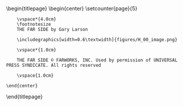 \begin{titlepage}
    \begin{center}
    \setcounter{page}{5}

        \vspace*{4.0cm}
        \footnotesize
        THE FAR SIDE by Gary Larson

        \includegraphics[width=0.6\textwidth]{figures/H_00_image.png}

        \vspace*{1.0cm}

        THE FAR SIDE © FARWORKS, INC. Used by permission of UNIVERSAL PRESS SYNDICATE. All rights reserved

        \vspace{1.0cm}

    \end{center}
\end{titlepage}
